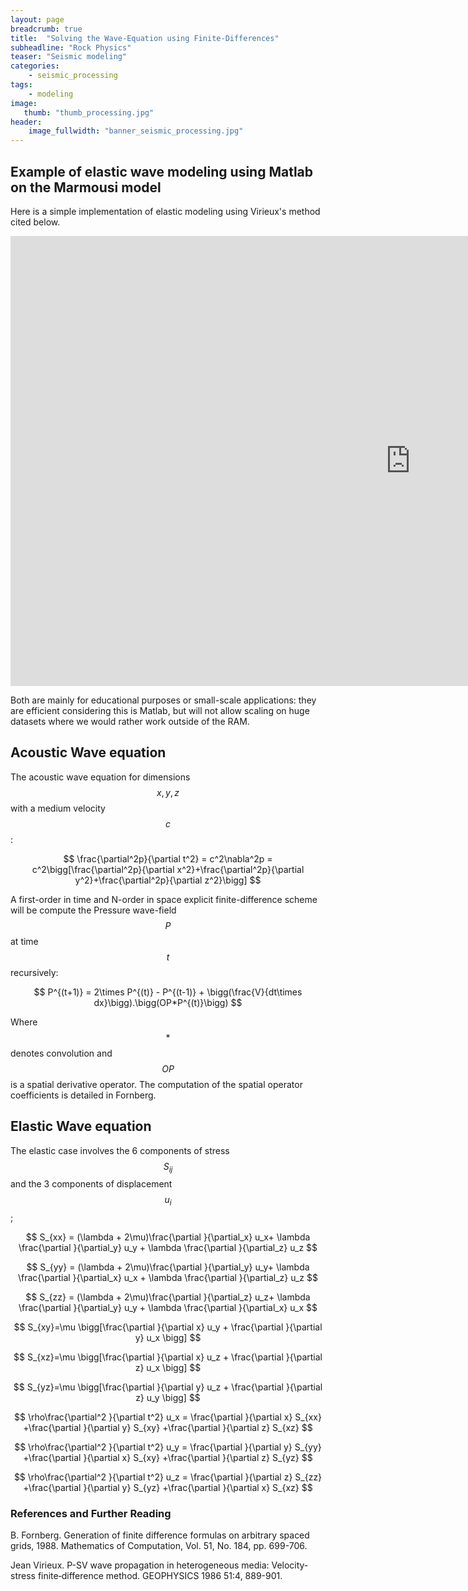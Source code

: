 ```yaml
---
layout: page
breadcrumb: true
title:  "Solving the Wave-Equation using Finite-Differences"
subheadline: "Rock Physics"
teaser: "Seismic modeling"
categories:
    - seismic_processing
tags:
    - modeling
image:
   thumb: "thumb_processing.jpg"
header:
    image_fullwidth: "banner_seismic_processing.jpg"
---
```


## Example of elastic wave modeling using Matlab on the Marmousi model


Here is a simple implementation of elastic modeling using Virieux's method cited below.

<div class="flex-video widescreen vimeo" style="display: block;">
    <iframe width="1280" height="720" src="https://www.youtube.com/embed/U0hT9vO_oHA" frameborder="0" allowfullscreen></iframe>
</div>

Both are mainly for educational purposes or small-scale applications: they are efficient considering this is Matlab, but will not allow scaling on huge datasets where we would rather work outside of the RAM.


## Acoustic Wave equation

The acoustic wave equation for dimensions $$x,y,z$$ with a medium velocity $$c$$ :

$$
\frac{\partial^2p}{\partial t^2} = c^2\nabla^2p = c^2\bigg[\frac{\partial^2p}{\partial x^2}+\frac{\partial^2p}{\partial y^2}+\frac{\partial^2p}{\partial z^2}\bigg]
$$

A first-order in time and N-order in space explicit finite-difference scheme will be compute the Pressure wave-field $$P$$ at time $$t$$ recursively:

$$
P^{(t+1)} = 2\times P^{(t)} - P^{(t-1)} + \bigg(\frac{V}{dt\times dx}\bigg).\bigg(OP*P^{(t)}\bigg)
$$


Where $$*$$ denotes convolution and $$OP$$ is a spatial derivative operator.
The computation of the spatial operator coefficients is detailed in Fornberg.

## Elastic Wave equation
The elastic case involves the 6 components of stress $$S_{ij}$$ and the 3 components of displacement $$u_i$$ ;

$$
S_{xx} = (\lambda + 2\mu)\frac{\partial }{\partial_x} u_x+ \lambda \frac{\partial }{\partial_y} u_y + \lambda \frac{\partial }{\partial_z} u_z
$$

$$
S_{yy} = (\lambda + 2\mu)\frac{\partial }{\partial_y} u_y+ \lambda \frac{\partial }{\partial_x} u_x + \lambda \frac{\partial }{\partial_z} u_z
$$

$$
S_{zz} = (\lambda + 2\mu)\frac{\partial }{\partial_z} u_z+ \lambda \frac{\partial }{\partial_y} u_y + \lambda \frac{\partial }{\partial_x} u_x
$$

$$
S_{xy}=\mu \bigg[\frac{\partial }{\partial x} u_y + \frac{\partial }{\partial y} u_x \bigg]
$$

$$
S_{xz}=\mu \bigg[\frac{\partial }{\partial x} u_z + \frac{\partial }{\partial z} u_x \bigg]
$$

$$
S_{yz}=\mu \bigg[\frac{\partial }{\partial y} u_z + \frac{\partial }{\partial z} u_y \bigg]
$$

$$
\rho\frac{\partial^2 }{\partial t^2} u_x = \frac{\partial }{\partial x} S_{xx} +\frac{\partial }{\partial y} S_{xy} +\frac{\partial }{\partial z} S_{xz}
$$

$$
\rho\frac{\partial^2 }{\partial t^2} u_y = \frac{\partial }{\partial y} S_{yy} +\frac{\partial }{\partial x} S_{xy} +\frac{\partial }{\partial z} S_{yz}
$$

$$
\rho\frac{\partial^2 }{\partial t^2} u_z = \frac{\partial }{\partial z} S_{zz} +\frac{\partial }{\partial y} S_{yz} +\frac{\partial }{\partial x} S_{xz}
$$


### References and Further Reading
B. Fornberg. Generation of finite difference formulas on arbitrary spaced grids, 1988. Mathematics of Computation, Vol. 51, No. 184, pp. 699-706.

Jean Virieux. P-SV wave propagation in heterogeneous media: Velocity‐stress finite‐difference method. GEOPHYSICS 1986 51:4, 889-901.